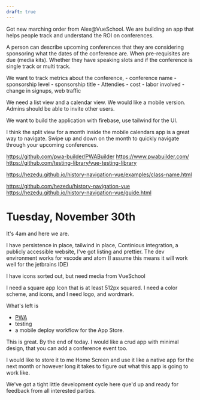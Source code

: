```yaml
---
draft: true
---
```


Got new marching order from Alex@VueSchool. We are building an app that helps people track and understand the ROI on conferences. 

A person can describe upcoming conferences that they are considering sponsoring what the dates of the conference are. When pre-requisites are due (media kits). Whether they have speaking slots and if the conference is single track or multi track. 

We want to track metrics about the conference, 
	- conference name
	- sponsorship level
	- sponsorship title
	- Attendies
	- cost
	- labor involved
	- change in signups, web traffic

We need a list view and a calendar view.
We would like a mobile version. Admins should be able to invite other users.

We want to build the application with firebase, use tailwind for the UI. 

I think the split view for a month inside the mobile calendars app is a great way to navigate. Swipe up and down on the month to quickly navigate through your upcoming conferences.

https://github.com/pwa-builder/PWABuilder
https://www.pwabuilder.com/
https://github.com/testing-library/vue-testing-library

https://hezedu.github.io/history-navigation-vue/examples/class-name.html

https://github.com/hezedu/history-navigation-vue
https://hezedu.github.io/history-navigation-vue/guide.html

# Tuesday, November 30th

It's 4am and here we are. 

I have persistence in place, tailwind in place, Continious integration, a publicly accessible website, I've got listing and prettier. The dev environment works for vscode and atom (I assume this means it will work well for the jetbrains IDE)

I have icons sorted out, but need media from VueSchool

I need a square app Icon that is at least 512px squared. 
I need a color scheme, and icons, and I need logo, and wordmark.

What's left is 
- [PWA](https://rubenr.dev/en/pwa-vite/)
- testing 
- a mobile deploy workflow for the App Store. 

This is great. By the end of today. I would like a crud app with minimal design, that you can add a conference event too. 

I would like to store it to me Home Screen and use it like a native app for the next month or however long it takes to figure out what this app is going to work like. 

We've got a tight little development cycle here que'd up and ready for feedback from all interested parties. 

